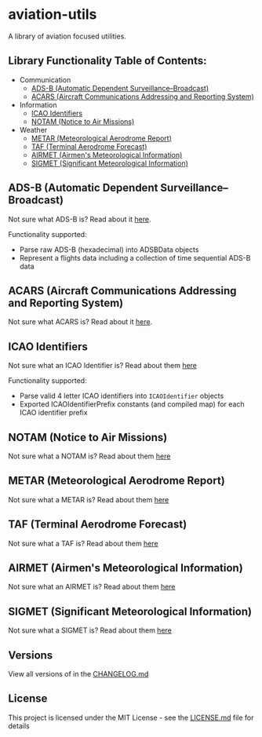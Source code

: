 # **aviation-utils**
A library of aviation focused utilities.

## Library Functionality Table of Contents:
* Communication
    * [ADS-B (Automatic Dependent Surveillance–Broadcast)](#ads-b-automatic-dependent-surveillance–broadcast)
    * [ACARS (Aircraft Communications Addressing and Reporting System)](#acars-aircraft-communications-addressing-and-reporting-system)
* Information
    * [ICAO Identifiers](#icao-identifiers)
    * [NOTAM (Notice to Air Missions)](#notam-notice-to-air-missions)
*  Weather
    * [METAR (Meteorological Aerodrome Report)](#metar-meteorological-aerodrome-report)
    * [TAF (Terminal Aerodrome Forecast)](#taf-terminal-aerodrome-forecast)
    * [AIRMET (Airmen's Meteorological Information)](#airmet-airmens-meteorological-information)
    * [SIGMET (Significant Meteorological Information)](#sigmet-significant-meteorological-information)

## ADS-B (Automatic Dependent Surveillance–Broadcast)
Not sure what ADS-B is? Read about it [here](https://www.faa.gov/air_traffic/technology/adsb).

Functionality supported:
* Parse raw ADS-B (hexadecimal) into ADSBData objects
* Represent a flights data including a collection of time sequential ADS-B data 


## ACARS (Aircraft Communications Addressing and Reporting System)
Not sure what ACARS is? Read about it [here](https://en.wikipedia.org/wiki/ACARS).

## ICAO Identifiers
Not sure what an ICAO Identifier is? Read about them [here](https://en.wikipedia.org/wiki/ICAO_airport_code)

Functionality supported:
* Parse valid 4 letter ICAO identifiers into  `ICAOIdentifier` objects
* Exported ICAOIdentifierPrefix constants (and compiled map) for each ICAO identifier prefix

## NOTAM (Notice to Air Missions)
Not sure what a NOTAM is? Read about them [here](https://www.faa.gov/about/initiatives/notam/what_is_a_notam)


## METAR (Meteorological Aerodrome Report)
Not sure what a METAR is? Read about them [here](https://en.wikipedia.org/wiki/METAR)


## TAF (Terminal Aerodrome Forecast)
Not sure what a TAF is? Read about them [here](https://en.wikipedia.org/wiki/Terminal_aerodrome_forecast)


## AIRMET (Airmen's Meteorological Information)
Not sure what an AIRMET is? Read about them [here](https://en.wikipedia.org/wiki/AIRMET)


## SIGMET (Significant Meteorological Information)
Not sure what a SIGMET is? Read about them [here](https://en.wikipedia.org/wiki/SIGMET)


## Versions
View all versions of in the <a href="/CHANGELOG.md">CHANGELOG.md</a>


## License
This project is licensed under the MIT License - see the <a href="/LICENSE.md">LICENSE.md</a> file for details